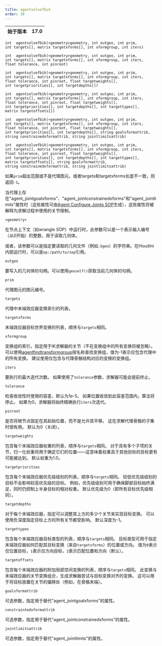 ```yaml
---
title: agentsolvefbik
order: 39
---
```

| 始于版本 | 17.0 |
| --- | --- |

`int  agentsolvefbik(<geometry>geometry, int outgeo, int prim, int targets[], matrix targetxforms[], int xformgroup, int iters)`

`int  agentsolvefbik(<geometry>geometry, int outgeo, int prim, int targets[], matrix targetxforms[], int xformgroup, int iters, float tolerance, int pinroot)`

`int  agentsolvefbik(<geometry>geometry, int outgeo, int prim, int targets[], matrix targetxforms[], int xformgroup, int iters, float tolerance, int pinroot, float targetweights[], int targetpriorities[], int targetdepths[])`

`int  agentsolvefbik(<geometry>geometry, int outgeo, int prim, int targets[], matrix targetxforms[], int xformgroup, int iters, float tolerance, int pinroot, float targetweights[], int targetpriorities[], int targetdepths[], int targettypes[], matrix targetoffsets[])`

`int  agentsolvefbik(<geometry>geometry, int outgeo, int prim, int targets[], matrix targetxforms[], int xformgroup, int iters, float tolerance, int pinroot, float targetweights[], int targetpriorities[], int targetdepths[], string goalxformattrib, string constrainedxformattrib, string jointlimitsattrib)`

`int  agentsolvefbik(<geometry>geometry, int outgeo, int prim, int targets[], matrix targetxforms[], int xformgroup, int iters, float tolerance, int pinroot, float targetweights[], int targetpriorities[], int targetdepths[], int targettypes[], matrix targetoffsets[], string goalxformattrib, string constrainedxformattrib, string jointlimitsattrib)`

如果`prim`超出范围或不是代理图元，或者targets和targetxforms长度不一致，则返回`-1`。

当代理上存在"agent_jointgoalxforms"、"agent_jointconstrainedxforms"和"agent_jointlimits"属性时（这些属性可由[Agent Configure Joints SOP](../../nodes/sop/agentconfigurejoints.html "创建指定代理关节旋转限制的点属性")生成），这些属性将被解释为求解过程中使用的关节限制。

`<geometry>`

在节点上下文（如wrangle SOP）中运行时，此参数可以是一个表示输入编号（从0开始）的整数，用于读取几何体。

或者，该参数可以是指定要读取的几何文件（例如`.bgeo`）的字符串。在Houdini内部运行时，可以是`op:/path/to/sop`引用。

`outgeo`

要写入的几何体的句柄。可以使用`geoself()`获取当前几何体的句柄。

`prim`

代理图元的图元编号。

`targets`

代理中末端效应器变换索引的列表。

`targetxforms`

末端效应器目标世界变换的列表，顺序与`targets`相同。

`xformgroup`

变换组的索引，指定用于IK求解器的关节（不在变换组中的所有变换将被忽略）。
可以使用[agentfindtransformgroup](/zh-cn/houdini-vex/crowds/agentfindtransformgroup "查找代理定义中变换组的索引")按名称查找变换组，值为-1表示应包含代理中的所有变换。
建议使用仅包含与代理骨骼结构对应的变换的变换组。

`iters`

要执行的最大迭代次数。
如果使用了`tolerance`参数，求解器可能会提前终止。

`tolerance`

检查收敛性时使用的容差，默认为1e-5。
如果位置收敛到此容差范围内，算法将停止。
如果为0，求解器将始终精确执行`iters`次迭代。

`pinroot`

是否将根节点固定在其起始位置，而不是允许其平移。
这在求解代理骨骼的子集时很有用。
默认为0（关闭）。

`targetweights`

包含每个末端效应器权重的列表，顺序与`targets`相同。
对于具有多个子项的关节，归一化权重将用于确定它们的位置——这意味着权重高于其他目标的目标更有可能被达到。
默认权重为1.0。

`targetpriorities`

包含每个末端效应器优先级级别的列表，顺序与`targets`相同。
较低优先级级别的目标不会影响较高优先级的目标。
例如，优先级级别可用于确保脚部目标始终满足，同时仍控制上半身目标的相对权重。
默认优先级为0（即所有目标优先级相同）。

`targetdepths`

对于每个末端效应器，指定可以调整其上方的多少个关节来实现目标变换。
可以使用负深度指定目标上方的所有关节都受影响。
默认深度为-1。

`targettypes`

包含每个末端效应器目标类型的列表，顺序与`targets`相同。
目标类型可用于指定末端效应器如何匹配其目标变换（来自`targetxforms`）的位置或方向。
值为`0`表示仅位置目标，`1`表示仅方向目标，`2`表示匹配位置和方向（默认）。

`targetoffsets`

包含每个末端效应器的附加局部空间变换的列表，顺序与`targets`相同。
此变换与末端效应器的关节变换组合，生成求解器尝试与目标变换对齐的变换。
这可以用于将目标放置在关节的偏移处（例如，在骨骼末端）。

`goalxformattrib`

可选参数，指定用于替代"agent_jointgoalxforms"的属性。

`constraintedxformattrib`

可选参数，指定用于替代"agent_jointconstrainedxforms"的属性。

`jointlimitsattrib`

可选参数，指定用于替代"agent_jointlimits"的属性。
